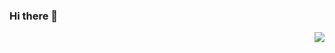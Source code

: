 ### Hi there 👋

<div>
  <img src="https://hits.seeyoufarm.com/api/count/incr/badge.svg?url=https%3A%2F%2Fgithub.com%2FJiyeongYun&count_bg=%23A127C2&title_bg=%23474747&icon=github.svg&icon_color=%23FFFFFF&title=visitors&edge_flat=false" align="right" />
</div>



